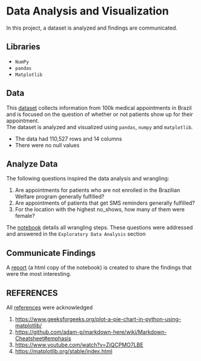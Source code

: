 # Data Analysis and Visualization

In this project, a dataset is analyzed and findings are communicated. 

## Libraries
* `NumPy`
* `pandas`
* `Matplotlib`

## Data
This [dataset](https://www.google.com/url?q=https%3A%2F%2Fd17h27t6h515a5.cloudfront.net%2Ftopher%2F2017%2FOctober%2F59dd2e9a_noshowappointments-kagglev2-may-2016%2Fnoshowappointments-kagglev2-may-2016.csv&sa=D&source=docs) collects information from 100k medical appointments in Brazil and is focused on the question of whether or not patients show up for their appointment. <br>
The dataset is analyzed and visualized using `pandas`, `numpy` and `matplotlib`.

* The data had 110,527 rows and 14 columns
* There were no null values

## Analyze Data
The following questions inspired the data analysis and wrangling:

1. Are appointments for patients who are not enrolled in the Brazilian Welfare program generally fulfilled?
2. Are appointments of patients that get SMS reminders generally fulfilled?
3. For the location with the highest no_shows, how many of them were female?

The [notebook](https://github.com/cyrilakafia/noshow-analysis/blob/main/eda.ipynb) details all wrangling steps.
These questions were addressed and answered in the `Exploratory Data Analysis` section

## Communicate Findings
A [report](https://github.com/cyrilakafia/noshow-analysis/blob/main/report.html) (a html copy of the notebook) is created to share the findings that were the most interesting.

## REFERENCES
All [references](https://github.com/cyrilakafia/noshow-analysis/blob/main/references.txt) were acknowledged

1. https://www.geeksforgeeks.org/plot-a-pie-chart-in-python-using-matplotlib/
2. https://github.com/adam-p/markdown-here/wiki/Markdown-Cheatsheet#emphasis
3. https://www.youtube.com/watch?v=ZjQCPMO7LBE
4. https://matplotlib.org/stable/index.html
